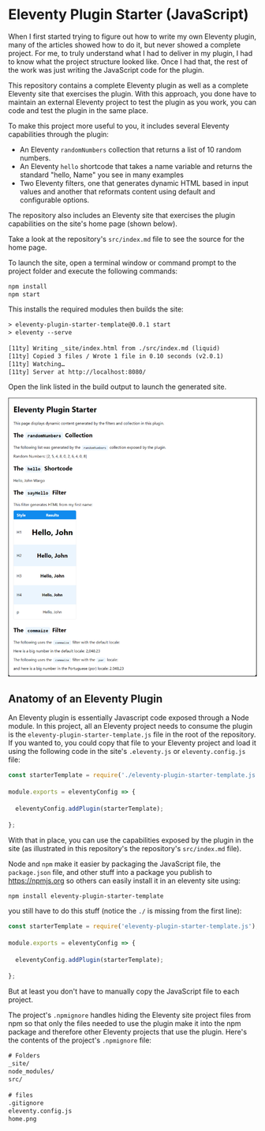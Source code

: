 # Eleventy Plugin Starter (JavaScript)

When I first started trying to figure out how to write my own Eleventy plugin, many of the articles showed how to do it, but never showed a complete project. For me, to truly understand what I had to deliver in my plugin, I had to know what the project structure looked like. Once I had that, the rest of the work was just writing the JavaScript code for the plugin. 

This repository contains a complete Eleventy plugin as well as a complete Eleventy site that exercises the plugin. With this approach, you done have to maintain an external Eleventy project to test the plugin as you work, you can code and test the plugin in the same place.

To make this project more useful to you, it includes several Eleventy capabilities through the plugin:

* An Eleventy `randomNumbers` collection that returns a list of 10 random numbers.
* An Eleventy `hello` shortcode that takes a name variable and returns the standard "hello, Name" you see in many examples
* Two Eleventy filters, one that generates dynamic HTML based in input values and another that reformats content using default and configurable options.

The repository also includes an Eleventy site that exercises the plugin capabilities on the site's home page (shown below).

Take a look at the repository's `src/index.md` file to see the source for the home page.

To launch the site, open a terminal window or command prompt to the project folder and execute the following commands:

```shell
npm install
npm start
```

This installs the required modules then builds the site:

```text
> eleventy-plugin-starter-template@0.0.1 start
> eleventy --serve

[11ty] Writing _site/index.html from ./src/index.md (liquid)
[11ty] Copied 3 files / Wrote 1 file in 0.10 seconds (v2.0.1)
[11ty] Watching…
[11ty] Server at http://localhost:8080/
```

Open the link listed in the build output to launch the generated site.

![Eleventy Site Home Page](home.png)

## Anatomy of an Eleventy Plugin

An Eleventy plugin is essentially Javascript code exposed through a Node module. In this project, all an Eleventy project needs to consume the plugin is the `eleventy-plugin-starter-template.js` file in the root of the repository. If you wanted to, you could copy that file to your Eleventy project and load it using the following code in the site's `.eleventy.js` or `eleventy.config.js` file:

```js
const starterTemplate = require('./eleventy-plugin-starter-template.js');

module.exports = eleventyConfig => {

  eleventyConfig.addPlugin(starterTemplate);

};
```

With that in place, you can use the capabilities exposed by the plugin in the site (as illustrated in this repository's the repository's `src/index.md` file).

Node and `npm` make it easier by packaging the JavaScript file, the `package.json` file, and other stuff into a package you publish to https://npmjs.org so others can easily install it in an eleventy site using:

```shell
npm install eleventy-plugin-starter-template
```

you still have to do this stuff (notice the `./` is missing from the first line):

```js
const starterTemplate = require('eleventy-plugin-starter-template.js');

module.exports = eleventyConfig => {

  eleventyConfig.addPlugin(starterTemplate);

};
```

But at least you don't have to manually copy the JavaScript file to each project.

The project's `.npmignore` handles hiding the Eleventy site project files from npm so that only the files needed to use the plugin make it into the npm package and therefore other Eleventy projects that use the plugin. Here's the contents of the project's `.npmignore` file:

```text
# Folders
_site/
node_modules/
src/

# files
.gitignore
eleventy.config.js
home.png
```
